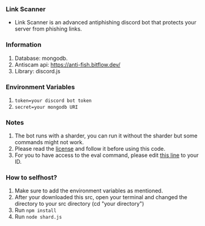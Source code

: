 ### Link Scanner

- Link Scanner is an advanced antiphishing discord bot that protects your server from phishing links.

### Information

1. Database: mongodb.
2. Antiscam api: https://anti-fish.bitflow.dev/
3. Library: discord.js

### Environment Variables

1. `token=your discord bot token`
2. `secret=your mongodb URI`

### Notes

1. The bot runs with a sharder, you can run it without the sharder but some commands might not work.
2. Please read the [license](https://github.com/spicybirsge/link-scanner/blob/main/LICENSE) and follow it before using this code.
3. For you to have access to the eval command, please edit [this line](https://github.com/spicybirsge/link-scanner/blob/main/commands/util/eval.js#L12) to your ID.

### How to selfhost?

1. Make sure to add the environment variables as mentioned.
2. After your downloaded this src, open your terminal and changed the directory to your src directory (cd "your directory")
3. Run `npm install`
4. Run `node shard.js`
